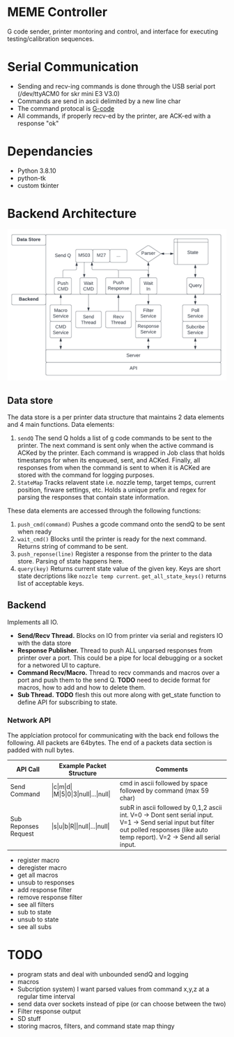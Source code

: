 # MEME Controller

G code sender, printer montoring and control, and interface for executing testing/calibration sequences.

# Serial Communication

* Sending and recv-ing commands is done through the USB serial port (/dev/ttyACM0 for skr mini E3 V3.0)
* Commands are send in ascii delimited by a new line char
* The command protocal is [G-code](../marlin/Marlin_Docs/_gcode/)
* All commands, if properly recv-ed by the printer, are ACK-ed with a response "ok" 

# Dependancies
* Python 3.8.10
* python-tk
* custom tkinter

# Backend Architecture

![alt text](MEME_Backend.png)

## Data store
The data store is a per printer data structure that maintains 2 data elements and 4 main functions. Data elements:

1) `sendQ` The send Q holds a list of g code commands to be sent to the printer. The next command is sent only when the active command is ACKed by the printer. Each command is wrapped in Job class that holds timestamps for when its enqueued, sent, and ACKed. Finally, all responses from when the command is sent to when it is ACKed are stored with the command for logging purposes.
2) `StateMap` Tracks relavent state i.e. nozzle temp, target temps, current position, firware settings, etc. Holds a unique prefix and regex for parsing the responses that contain state information.

These data elements are accessed through the following functions:

1) `push_cmd(command)` Pushes a gcode command onto the sendQ to be sent when ready
2) `wait_cmd()` Blocks until the printer is ready for the next command. Returns string of command to be sent.
3) `push_reponse(line)` Register a response from the printer to the data store. Parsing of state happens here.
4) `query(key)` Returns current state value of the given key. Keys are short state decriptions like `nozzle temp current`. `get_all_state_keys()` returns list of acceptable keys.

## Backend
Implements all IO.
* **Send/Recv Thread.** Blocks on IO from printer via serial and registers IO with the data store
* **Response Publisher.** Thread to push ALL unparsed responses from printer over a port. This could be a pipe for local debugging or a socket for a networed UI to capture.
* **Command Recv/Macro.** Thread to recv commands and macros over a port and push them to the send Q. **TODO** need to decide format for macros, how to add and how to delete them.
* **Sub Thread.** **TODO** flesh this out more along with get_state function to define API for subscribing to state.

### Network API
The applciation protocol for communicating with the back end follows the following. All packets are 64bytes. The end of a packets data section is padded with null bytes. 

| API Call | Example Packet Structure | Comments | 
| --- | --- | --- |
| Send Command | \|c\|m\|d\| \|M\|5\|0\|3\|null\|...\|null\| | cmd in ascii followed by space followed by command (max 59 char) |
| Sub Reponses Request | \|s\|u\|b\|R\|<V>\|null\|...\|null\| | subR in ascii followed by 0,1,2 ascii int. V=0 -> Dont sent serial input. V=1 -> Send serial input but filter out polled responses (like auto temp report). V=2 -> Send all serial input. |
* register macro
* deregister macro
* get all macros
* unsub to responses
* add response filter
* remove response filter
* see all filters
* sub to state
* unsub to state
* see all subs

# TODO
* program stats and deal with unbounded sendQ and logging
* macros
* Subcription system) I want parsed values from command x,y,z at a regular time interval
* send data over sockets instead of pipe (or can choose between the two)
* Filter response output
* SD stuff
* storing macros, filters, and command state map thingy